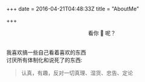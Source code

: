 +++
date = 2016-04-21T04:48:33Z
title = "AboutMe"

+++
<center>看你 🐎 呢？</center><br>

我喜欢搞一些自己看着喜欢的东西  
讨厌所有体制化和说死了的东西:

> 认真，有趣，反对一切真理、湿货、忠告、定论